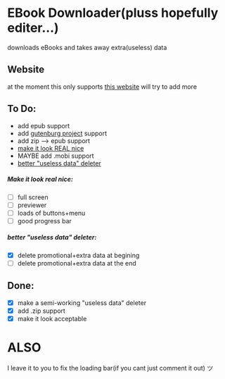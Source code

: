 # EBook Downloader(pluss hopefully editer...)
downloads eBooks and takes away extra(useless) data

## Website
at the moment this only supports [this website](https://novelasfreeonline.com)
will try to add more

## To Do:
* add epub support
* add [gutenburg project](https://www.gutenberg.org/) support
* add zip --> epub support
* [make it look REAL nice](#make-it-look-real-nice)
* MAYBE add .mobi support
* [better "useless data" deleter](#better-useless-data-deleter)

##### Make it look real nice:
 - [ ] full screen
 - [ ] previewer
 - [ ] loads of buttons+menu
 - [ ] good progress bar
##### better "useless data" deleter:
- [x] delete promotional+extra data at begining
- [ ] delete promotional+extra data at the end

## Done:
 - [x] make a semi-working "useless data" deleter
 - [x] add .zip support
 - [x] make it look acceptable

# ALSO
I leave it to you to fix the loading bar(if you cant just comment it out) ツ
